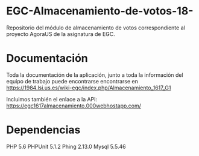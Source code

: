 # EGC-Almacenamiento-de-votos-18-
Repositorio del módulo de almacenamiento de votos correspondiente al proyecto AgoraUS de la asignatura de EGC.

# Documentación
Toda la documentación de la aplicación, junto a toda la información del equipo de trabajo puede encontrarse encontrarse en 
https://1984.lsi.us.es/wiki-egc/index.php/Almacenamiento_1617_G1

Incluimos también el enlace a la API:
https://egc1617almacenamiento.000webhostapp.com/

# Dependencias
PHP 5.6
PHPUnit 5.1.2
Phing 2.13.0
Mysql 5.5.46
